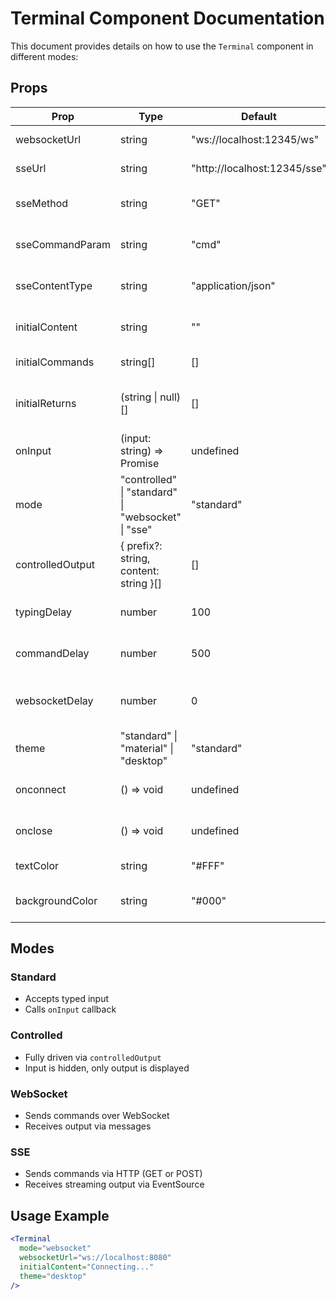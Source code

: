 # Terminal Component Documentation

This document provides details on how to use the `Terminal` component in different modes:

## Props

| Prop              | Type                                     | Default              | Description |
|-------------------|------------------------------------------|----------------------|-------------|
| websocketUrl      | string                                   | "ws://localhost:12345/ws" | WebSocket endpoint |
| sseUrl            | string                                   | "http://localhost:12345/sse" | SSE endpoint |
| sseMethod         | string                                   | "GET"                | HTTP method for SSE |
| sseCommandParam   | string                                   | "cmd"                | Parameter key for commands |
| sseContentType    | string                                   | "application/json"   | Content-Type for POST |
| initialContent    | string                                   | ""                   | Initial terminal output |
| initialCommands   | string[]                                 | []                   | Commands to auto-run |
| initialReturns    | (string \| null)[]                       | []                   | Return values for each command |
| onInput           | (input: string) => Promise<string>       | undefined            | Input callback |
| mode              | "controlled" \| "standard" \| "websocket" \| "sse" | "standard" | Terminal mode |
| controlledOutput  | { prefix?: string, content: string }[]   | []                   | For controlled mode |
| typingDelay       | number                                   | 100                  | Delay between keystrokes |
| commandDelay      | number                                   | 500                  | Delay between commands |
| websocketDelay    | number                                   | 0                    | Delay before connecting WebSocket |
| theme             | "standard" \| "material" \| "desktop"    | "standard"           | Terminal visual theme |
| onconnect         | () => void                               | undefined            | WebSocket connect callback |
| onclose           | () => void                               | undefined            | WebSocket close callback |
| textColor         | string                                   | "#FFF"               | Terminal text color |
| backgroundColor   | string                                   | "#000"               | Terminal background color |

## Modes

### Standard
- Accepts typed input
- Calls `onInput` callback

### Controlled
- Fully driven via `controlledOutput`
- Input is hidden, only output is displayed

### WebSocket
- Sends commands over WebSocket
- Receives output via messages

### SSE
- Sends commands via HTTP (GET or POST)
- Receives streaming output via EventSource

## Usage Example

```jsx
<Terminal
  mode="websocket"
  websocketUrl="ws://localhost:8080"
  initialContent="Connecting..."
  theme="desktop"
/>
```